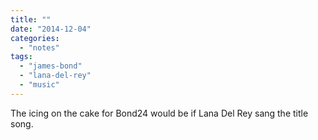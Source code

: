 ```yaml
---
title: ""
date: "2014-12-04"
categories: 
  - "notes"
tags: 
  - "james-bond"
  - "lana-del-rey"
  - "music"
---
```


The icing on the cake for Bond24 would be if Lana Del Rey sang the title song.
